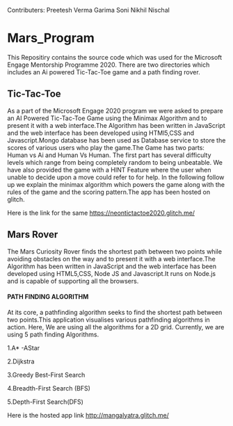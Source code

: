 Contributers:
Preetesh Verma
Garima Soni
Nikhil Nischal

# Mars_Program
This Repositiry contains the source code which was used for the Microsoft Engage Mentorship Programme 2020.
There are two directories which includes an Ai powered Tic-Tac-Toe game and a path finding rover.
## Tic-Tac-Toe
 As a part of the Microsoft Engage 2020 program we were asked to prepare an AI Powered Tic-Tac-Toe Game using the Minimax Algorithm and to present it with a web interface.The Algorithm has been written in JavaScript and the web interface has been developed using HTMl5,CSS and Javascript.Mongo database has been used as Database service to store the scores of various users who play the game.The Game has two parts: Human vs Ai and Human Vs Human. The first part has several difficulty levels which range from being completely random to being unbeatable. We have also provided the game with a HINT Feature where the user when unable to decide upon a move could refer to for help. In the following follow up we explain the minimax algorithm which powers the game along with the rules of the game and the scoring pattern.The app has been hosted on glitch.
 
 Here is the link for the same https://neontictactoe2020.glitch.me/

 ## Mars Rover
  The Mars Curiosity Rover finds the shortest path between two points while avoiding obstacles on the way and to present it with a web interface.The Algorithm has been written in JavaScript and the web interface has been developed using HTML5,CSS, Node JS and Javascript.It runs on Node.js and is capable of supporting all the browsers.

#### PATH FINDING ALGORITHM

At its core, a pathfinding algorithm seeks to find the shortest path between two points.This application visualises various pathfinding algorithms in action.
Here, We are using all the algorithms for a 2D grid.
Currently, we are using 5 path finding Algorithms. 

1.A* -AStar 

2.Dijkstra 

3.Greedy Best-First Search

4.Breadth-First Search (BFS)

5.Depth-First Search(DFS)

Here is the hosted app link http://mangalyatra.glitch.me/
